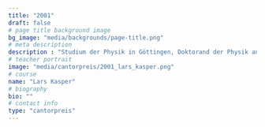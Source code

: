 ```yaml
---
title: "2001"
draft: false
# page title background image
bg_image: "media/backgrounds/page-title.png"
# meta description
description : "Studium der Physik in Göttingen, Doktorand der Physik an der Eidgenoessischen Technischen Hochschule (ETH) Zuerich"
# teacher portrait
image: "media/cantorpreis/2001_lars_kasper.png"
# course
name: "Lars Kasper"
# biography
bio: ""
# contact info
type: "cantorpreis"
---
```

